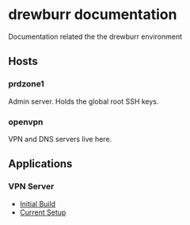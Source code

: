 # drewburr documentation

Documentation related the the drewburr environment

## Hosts

### prdzone1

Admin server. Holds the global root SSH keys.

### openvpn

VPN and DNS servers live here.

## Applications

### VPN Server

- [Initial Build](OpenVPN/initial-build.md)
- [Current Setup](OpenVPN/setup.md)
